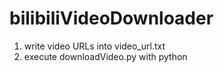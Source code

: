 # bilibiliVideoDownloader
1. write video URLs into video_url.txt
2. execute downloadVideo.py with python